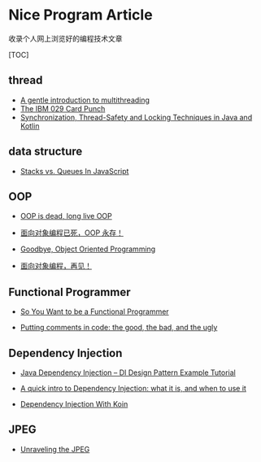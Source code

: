 # Nice Program Article

收录个人网上浏览好的编程技术文章

[TOC]

## thread

- [A gentle introduction to multithreading](https://www.internalpointers.com/post/gentle-introduction-multithreading)
- [The IBM 029 Card Punch](https://twobithistory.org/2018/06/23/ibm-029-card-punch.html)
- [Synchronization, Thread-Safety and Locking Techniques in Java and Kotlin](https://proandroiddev.com/synchronization-and-thread-safety-techniques-in-java-and-kotlin-f63506370e6d)

## data structure

- [Stacks vs. Queues In JavaScript](https://dev.to/emmawedekind/stacks-vs-queues-in-javascript-4d1o?utm_source=digest_mailer&utm_medium=email&utm_campaign=digest_email)

## OOP

- [OOP is dead, long live OOP](https://www.gamedev.net/blogs/entry/2265481-oop-is-dead-long-live-oop/)
- [面向对象编程已死，OOP 永存！](https://zhuanlan.zhihu.com/p/48112377)

- [Goodbye, Object Oriented Programming](https://medium.com/@cscalfani/goodbye-object-oriented-programming-a59cda4c0e53)
- [面向对象编程，再见！](https://zhuanlan.zhihu.com/p/46207044)

## Functional Programmer

- [So You Want to be a Functional Programmer](https://medium.com/@cscalfani/so-you-want-to-be-a-functional-programmer-part-1-1f15e387e536)

- [Putting comments in code: the good, the bad, and the ugly](https://medium.freecodecamp.org/code-comments-the-good-the-bad-and-the-ugly-be9cc65fbf83)

## Dependency Injection

- [Java Dependency Injection – DI Design Pattern Example Tutorial](https://www.journaldev.com/2394/java-dependency-injection-design-pattern-example-tutorial)

- [A quick intro to Dependency Injection: what it is, and when to use it](https://www.freecodecamp.org/news/a-quick-intro-to-dependency-injection-what-it-is-and-when-to-use-it-7578c84fa88f/)

- [Dependency Injection With Koin](https://www.raywenderlich.com/9457-dependency-injection-with-koin)

## JPEG

- [Unraveling the JPEG](https://parametric.press/issue-01/unraveling-the-jpeg/?utm_source=CSS-Weekly&utm_campaign=Issue-367&utm_medium=email)
